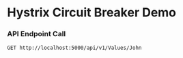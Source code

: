 # Hystrix Circuit Breaker Demo

### API Endpoint Call
```
GET http://localhost:5000/api/v1/Values/John
```